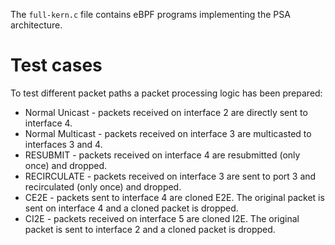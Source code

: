The `full-kern.c` file contains eBPF programs implementing the PSA architecture.

# Test cases

To test different packet paths a packet processing logic has been prepared:

- Normal Unicast - packets received on interface 2 are directly sent to interface 4.
- Normal Multicast - packets received on interface 3 are multicasted to interfaces 3 and 4.
- RESUBMIT - packets received on interface 4 are resubmitted (only once) and dropped.
- RECIRCULATE - packets received on interface 3 are sent to port 3 and recirculated (only once) and dropped.
- CE2E - packets sent to interface 4 are cloned E2E. The original packet is sent on interface 4 and a cloned packet is dropped.
- CI2E - packets received on interface 5 are cloned I2E. The original packet is sent to interface 2 and a cloned packet is dropped.